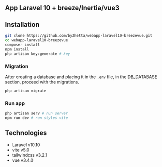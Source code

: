 ## App Laravel 10 + breeze/Inertia/vue3

## Installation

```bash
git clone https://github.com/byZhetta/webapp-laravel10-breezevue.git
cd webapp-laravel10-breezevue
composer install
npm install
php artisan key:generate # key 
```

### Migration

After creating a database and placing it in the `.env` file, in the DB_DATABASE section, proceed with the migrations.

```bash
php artisan migrate
```

### Run app

```bash
php artisan serv # run server
npm run dev # run styles vite
```

## Technologies

- Laravel v10.10
- vite v5.0
- tailwindcss v3.2.1
- vue v3.4.0
